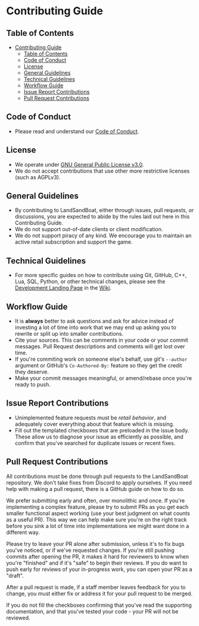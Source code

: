 # Contributing Guide

## Table of Contents

- [Contributing Guide](#contributing-guide)
  - [Table of Contents](#table-of-contents)
  - [Code of Conduct](#code-of-conduct)
  - [License](#license)
  - [General Guidelines](#general-guidelines)
  - [Technical Guidelines](#technical-guidelines)
  - [Workflow Guide](#workflow-guide)
  - [Issue Report Contributions](#issue-report-contributions)
  - [Pull Request Contributions](#pull-request-contributions)

## Code of Conduct

- Please read and understand our [Code of Conduct](CODE_OF_CONDUCT.md).

## License

- We operate under [GNU General Public License v3.0](https://github.com/LandSandBoat/server/blob/base/LICENSE).
- We do not accept contributions that use other more restrictive licenses (such as AGPLv3).

## General Guidelines

- By contributing to LandSandBoat, either through issues, pull requests, or discussions, you are expected to abide by the rules laid out here in this Contributing Guide.
- We do not support out-of-date clients or client modification.
- We do not support piracy of any kind. We encourage you to maintain an active retail subscription and support the game.

## Technical Guidelines

- For more specific guides on how to contribute using Git, GitHub, C++, Lua, SQL, Python, or other technical changes, please see the [Development Landing Page](https://github.com/LandSandBoat/server/wiki/Development) in the [Wiki](https://github.com/LandSandBoat/server/wiki).

## Workflow Guide

- It is **always** better to ask questions and ask for advice instead of investing a lot of time into work that we may end up asking you to rewrite or split up into smaller contributions.
- Cite your sources. This can be comments in your code or your commit messages. Pull Request descriptions and comments will get lost over time.
- If you're commiting work on someone else's behalf, use git's `--author` argument or GitHub's `Co-Authored-By:` feature so they get the credit they deserve.
- Make your commit messages meaningful, or amend/rebase once you're ready to push.

## Issue Report Contributions

- Unimplemented feature requests must be _retail behavior_, and adequately cover everything about that feature which is missing.
- Fill out the templated checkboxes that are preloaded in the issue body. These allow us to diagnose your issue as efficiently as possible, and confirm that you've searched for duplicate issues or recent fixes.

## Pull Request Contributions

All contributions must be done through pull requests to the LandSandBoat repository. We don't take fixes from Discord to apply ourselves. If you need help with making a pull request, there is a GitHub guide on how to do so.

We prefer submitting early and often, over monolithic and once. If you're implementing a complex feature, please try to submit PRs as you get each smaller functional aspect working (use your best judgment on what counts as a useful PR). This way we can help make sure you're on the right track before you sink a lot of time into implementations we might want done in a different way.

Please try to leave your PR alone after submission, unless it's to fix bugs you've noticed, or if we've requested changes. If you're still pushing commits after opening the PR, it makes it hard for reviewers to know when you're "finished" and if it's "safe" to begin their reviews. If you do want to push early for reviews of your in-progress work, you can open your PR as a "draft".

After a pull request is made, if a staff member leaves feedback for you to change, you must either fix or address it for your pull request to be merged.

If you do not fill the checkboxes confirming that you've read the supporting documentation, and that you've tested your code - your PR will not be reviewed.
